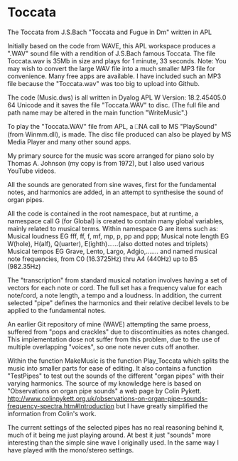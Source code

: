 # Toccata
The Toccata from J.S.Bach "Toccata and Fugue in Dm" written in APL

Initially based on the code from  WAVE, this APL workspace produces a ".WAV" sound file with a rendition of J.S.Bach famous Toccata.
The file Toccata.wav is 35Mb in size and plays for 1 minute, 33 seconds. 
Note: You may wish to convert the large WAV file into a much smaller MP3 file for convenience. Many free apps are available.
I have included such an MP3 file because the "Toccata.wav" was too big to upload into Github.

The code (Music.dws) is all written in Dyalog APL W Version: 18.2.45405.0 64 Unicode and it saves the file "Toccata.WAV" to disc.
(The full file and path name may be altered in the main function "WriteMusic".)

To play the "Toccata.WAV" file  from APL, a ⎕NA call to MS "PlaySound" (from Winmm.dll), is made.
The disc file produced can also be played by MS Media Player and many other sound apps.

My primary source for the music was score arranged for piano solo by Thomas A. Johnson (my copy is from 1972), but I also used various YouTube videos.

All the sounds are genorated from sine waves, first for the fundamental notes, and harmonics are added, in an attempt to synthesise the sound of organ pipes.  

All the code is contained in the root namespace, but at runtime, a namespace call G (for Global) is created to contain many global variables, mainly related to musical terms.
Within namespace G are items such as:
  Musical loudness EG fff, ff, f, mf,  mp, p, pp and ppp; 
  Musical note length EG W(hole), H(alf), Q(uarter), E(ighth)......(also dotted notes and triplets)
  Musical tempos EG Grave, Lento, Largo, Adgio,.......
  and named musical note frequencies, from C0 (16.3725Hz) thru A4 (440Hz) up to B5 (982.35Hz)
  
The "transcription" from standard musical notation involves having a set of vectors for each note or cord.
The full set has a frequency value for each note/cord, a note length, a tempo and a loudness. 
In addition, the current selected  "pipe" defines the harmonics and their relative decibel levels to be applied to the fundamental notes.

An earlier Git repository of mine (WAVE) attempting the same proess, suffered from "pops and crackles" due to discontinuities as notes changed.
This implementation dose not suffer from this problem, due to the use of multiple overlapping "voices", so one note never cuts off another.

Within the function MakeMusic is the function Play_Toccata which splits the music into smaller parts for ease of editing. 
It also contains a function "TestPipes" to test out the sounds of the different "organ pipes" with their varying harmonics.
The source of my knowledge here is based on "Observations on organ pipe sounds" a web page by Colin Pykett.
http://www.colinpykett.org.uk/observations-on-organ-pipe-sounds-frequency-spectra.htm#Introduction
but I have greatly simplified the information from Colin's work.

The current settings of the selected pipes has no real reasoning behind it, much of it being me just playing around. At best it just "sounds" more interesting
than the simple sine wave I originally used. In the same way I have played with the mono/stereo settings.




  
